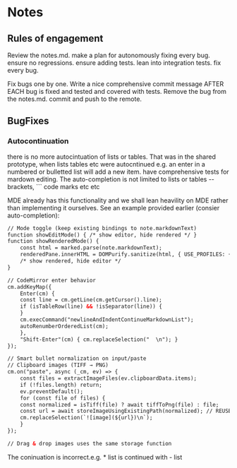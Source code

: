 # Notes

## Rules of engagement

Review the notes.md. make a plan for autonomously fixing every bug. ensure no regressions. ensure adding tests. lean into integration tests. fix every bug.

Fix bugs one by one. Write a nice comprehensive commit message AFTER EACH bug is fixed and tested and covered with tests. Remove the bug from the notes.md. commit and push to the remote.

## BugFixes

### Autocontinuation

there is no more autocintuation of lists or tables. That was in the shared prototype, when lists tables etc were autocntinued e.g. an enter in a numbered or bulletted list will add a new item. have comprehensive tests for mardown editing. The auto-completion is not limited to lists or tables -- brackets, ``` code marks
        etc etc

MDE already has this functionality and we shall lean heavility on MDE rather than implementing it ourselves. See an example provided earlier (consier auto-completion):

```html
// Mode toggle (keep existing bindings to note.markdownText)
function showEditMode() { /* show editor, hide rendered */ }
function showRenderedMode() {
    const html = marked.parse(note.markdownText);
    renderedPane.innerHTML = DOMPurify.sanitize(html, { USE_PROFILES: { html: true } });
    /* show rendered, hide editor */
}

// CodeMirror enter behavior
cm.addKeyMap({
    Enter(cm) {
    const line = cm.getLine(cm.getCursor().line);
    if (isTableRow(line) && !isSeparator(line)) {
    }
    cm.execCommand("newlineAndIndentContinueMarkdownList");
    autoRenumberOrderedList(cm);
    },
    "Shift-Enter"(cm) { cm.replaceSelection("  \n"); }
});

// Smart bullet normalization on input/paste
// Clipboard images (TIFF → PNG)
cm.on("paste", async (_cm, ev) => {
    const files = extractImageFiles(ev.clipboardData.items);
    if (!files.length) return;
    ev.preventDefault();
    for (const file of files) {
    const normalized = isTiff(file) ? await tiffToPng(file) : file;
    const url = await storeImageUsingExistingPath(normalized); // REUSE existing app function
    cm.replaceSelection(`![image](${url})\n`);
    }
});

// Drag & drop images uses the same storage function
```

The coninuation is incorrect.e.g. * list is continued with - list
